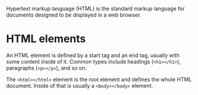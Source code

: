 Hypertext markup language (HTML) is the standard markup language for documents designed to be displayed in a web browser.

# HTML elements
An HTML element is defined by a start tag and an end tag, usually with some content inside of it. Common types include headings (`<h1></h1>`), paragraphs (`<p></p>`), and so on.

The `<html></html>` element is the root element and defines the whole HTML document. Inside of that is usually a `<body></body>` element.